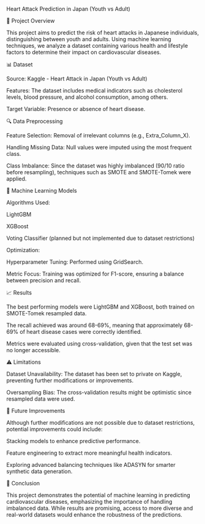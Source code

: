 Heart Attack Prediction in Japan (Youth vs Adult)

📌 Project Overview

This project aims to predict the risk of heart attacks in Japanese individuals, distinguishing between youth and adults. Using machine learning techniques, we analyze a dataset containing various health and lifestyle factors to determine their impact on cardiovascular diseases.

📊 Dataset

Source: Kaggle - Heart Attack in Japan (Youth vs Adult)

Features: The dataset includes medical indicators such as cholesterol levels, blood pressure, and alcohol consumption, among others.

Target Variable: Presence or absence of heart disease.

🔍 Data Preprocessing

Feature Selection: Removal of irrelevant columns (e.g., Extra_Column_X).

Handling Missing Data: Null values were imputed using the most frequent class.

Class Imbalance: Since the dataset was highly imbalanced (90/10 ratio before resampling), techniques such as SMOTE and SMOTE-Tomek were applied.

🚀 Machine Learning Models

Algorithms Used:

LightGBM

XGBoost

Voting Classifier (planned but not implemented due to dataset restrictions)

Optimization:

Hyperparameter Tuning: Performed using GridSearch.

Metric Focus: Training was optimized for F1-score, ensuring a balance between precision and recall.

📈 Results

The best performing models were LightGBM and XGBoost, both trained on SMOTE-Tomek resampled data.

The recall achieved was around 68-69%, meaning that approximately 68-69% of heart disease cases were correctly identified.

Metrics were evaluated using cross-validation, given that the test set was no longer accessible.

⚠️ Limitations

Dataset Unavailability: The dataset has been set to private on Kaggle, preventing further modifications or improvements.

Oversampling Bias: The cross-validation results might be optimistic since resampled data were used.

🔬 Future Improvements

Although further modifications are not possible due to dataset restrictions, potential improvements could include:

Stacking models to enhance predictive performance.

Feature engineering to extract more meaningful health indicators.

Exploring advanced balancing techniques like ADASYN for smarter synthetic data generation.

📢 Conclusion

This project demonstrates the potential of machine learning in predicting cardiovascular diseases, emphasizing the importance of handling imbalanced data. While results are promising, access to more diverse and real-world datasets would enhance the robustness of the predictions.

